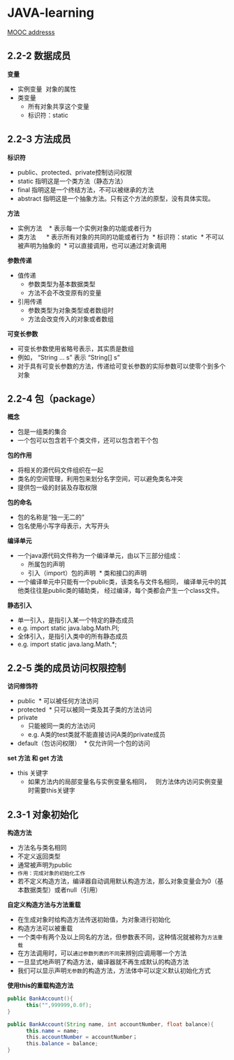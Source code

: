 # JAVA-learning
[MOOC addresss](https://www.xuetangx.com/courses/course-v1:TsinghuaX+00740123X+2018_T1/courseware/97d2371ff8564ac496da38428b5fe62a/8d32c55d5a94472483b6c1c8f7ba750f/)

## 2.2-2 数据成员
**变量**  
* 实例变量  对象的属性  
* 类变量  
  * 所有对象共享这个变量  
  * 标识符：static
## 2.2-3 方法成员

**标识符**

* public、protected、private控制访问权限
* static 指明这是一个类方法（静态方法）
* final 指明这是一个终结方法，不可以被继承的方法
* abstract 指明这是一个抽象方法。只有这个方法的原型，没有具体实现。

**方法**

* 实例方法  
  * 表示每一个实例对象的功能或者行为
* 类方法    
  * 表示所有对象的共同的功能或者行为
  * 标识符：static
  * 不可以被声明为抽象的
  * 可以直接调用，也可以通过对象调用  

**参数传递**
* 值传递 
  * 参数类型为基本数据类型
  * 方法不会不改变原有的变量
* 引用传递
  * 参数类型为对象类型或者数组时
  * 方法会改变传入的对象或者数组  

**可变长参数**

 * 可变长参数使用省略号表示，其实质是数组
 * 例如， “String ... s” 表示 “String[] s”
 * 对于具有可变长参数的方法，传递给可变长参数的实际参数可以使零个到多个对象
 ## 2.2-4 包（package）
**概念**

* 包是一组类的集合
* 一个包可以包含若干个类文件，还可以包含若干个包  

**包的作用**
* 将相关的源代码文件组织在一起
* 类名的空间管理，利用包来划分名字空间，可以避免类名冲突
* 提供包一级的封装及存取权限
  
**包的命名**

* 包的名称是“独一无二的”
* 包名使用小写字母表示，大写开头  
  
**编译单元**
* 一个java源代码文件称为一个编译单元，由以下三部分组成：
  * 所属包的声明  
  * 引入（import）包的声明
  * 类和接口的声明 
* 一个编译单元中只能有一个public类，该类名与文件名相同，
    编译单元中的其他类往往是public类的辅助类，
    经过编译，每个类都会产生一个class文件。  
    
**静态引入**
* 单一引入，是指引入某一个特定的静态成员 
 * e.g. import static java.labg.Math.PI;
* 全体引入，是指引入类中的所有静态成员
 * e.g. import static java.lang.Math.*;
 
 ## 2.2-5 类的成员访问权限控制
**访问修饰符**
 * public
  * 可以被任何方法访问
 * protected
  * 只可以被同一类及其子类的方法访问
 * private
   * 只能被同一类的方法访问
   * e.g. A类的test类就不能直接访问A类的private成员
 * default（包访问权限）
  * 仅允许同一个包的访问
 
 **set 方法 和 get 方法**
 * this 关键字
   * 如果方法内的局部变量名与实例变量名相同，
   则方法体内访问实例变量时需要this关键字
## 2.3-1 对象初始化

**构造方法**
* 方法名与类名相同
* 不定义返回类型
* 通常被声明为public
* `作用：完成对象的初始化工作`
* 若不定义构造方法，编译器自动调用默认构造方法，那么对象变量会为0（基本数据类型）或者null（引用）

**自定义构造方法与方法重载**
* 在生成对象时给构造方法传送初始值，为对象进行初始化
* 构造方法可以被重载
 * 一个类中有两个及以上同名的方法，但参数表不同，这种情况就被称为`方法重载`
 * 在方法调用时，可以`通过参数列表的不同`来辨别应调用哪一个方法
* 一旦显式地声明了构造方法，编译器就不再生成默认的构造方法
* 我们可以显示声明`无参数`的构造方法，方法体中可以定义默认初始化方式

**使用this的重载构造方法**
```java
public BankAccount(){
      this("",999999,0.0f);
}

public BankAccount(String name, int accountNumber, float balance){
      this.name = name;
      this.accountNumber = accountNumber；
      this.balance = balance;
}

```
